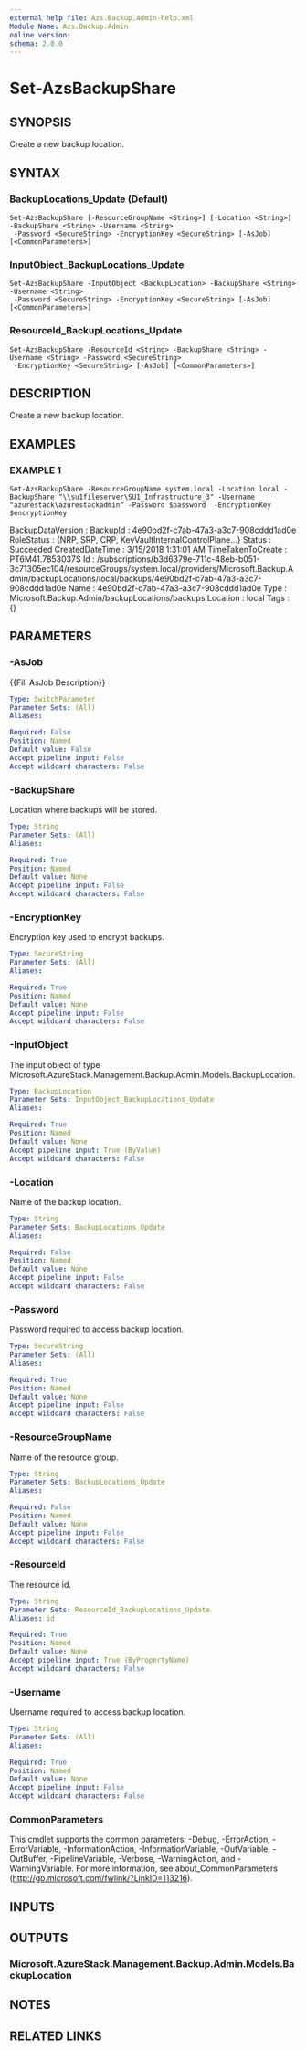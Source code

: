 ```yaml
---
external help file: Azs.Backup.Admin-help.xml
Module Name: Azs.Backup.Admin
online version: 
schema: 2.0.0
---
```


# Set-AzsBackupShare

## SYNOPSIS
Create a new backup location.

## SYNTAX

### BackupLocations_Update (Default)
```
Set-AzsBackupShare [-ResourceGroupName <String>] [-Location <String>] -BackupShare <String> -Username <String>
 -Password <SecureString> -EncryptionKey <SecureString> [-AsJob] [<CommonParameters>]
```

### InputObject_BackupLocations_Update
```
Set-AzsBackupShare -InputObject <BackupLocation> -BackupShare <String> -Username <String>
 -Password <SecureString> -EncryptionKey <SecureString> [-AsJob] [<CommonParameters>]
```

### ResourceId_BackupLocations_Update
```
Set-AzsBackupShare -ResourceId <String> -BackupShare <String> -Username <String> -Password <SecureString>
 -EncryptionKey <SecureString> [-AsJob] [<CommonParameters>]
```

## DESCRIPTION
Create a new backup location.

## EXAMPLES

### EXAMPLE 1
```
Set-AzsBackupShare -ResourceGroupName system.local -Location local -BackupShare "\\su1fileserver\SU1_Infrastructure_3" -Username "azurestack\azurestackadmin" -Password $password  -EncryptionKey $encryptionKey
```

BackupDataVersion :
BackupId          : 4e90bd2f-c7ab-47a3-a3c7-908cddd1ad0e
RoleStatus        : {NRP, SRP, CRP, KeyVaultInternalControlPlane...}
Status            : Succeeded
CreatedDateTime   : 3/15/2018 1:31:01 AM
TimeTakenToCreate : PT6M41.7853037S
Id                : /subscriptions/b3d6379e-711c-48eb-b051-3c71305ec104/resourceGroups/system.local/providers/Microsoft.Backup.Admin/backupLocations/local/backups/4e90bd2f-c7ab-47a3-a3c7-908cddd1ad0e
Name              : 4e90bd2f-c7ab-47a3-a3c7-908cddd1ad0e
Type              : Microsoft.Backup.Admin/backupLocations/backups
Location          : local
Tags              : {}

## PARAMETERS

### -AsJob
{{Fill AsJob Description}}

```yaml
Type: SwitchParameter
Parameter Sets: (All)
Aliases: 

Required: False
Position: Named
Default value: False
Accept pipeline input: False
Accept wildcard characters: False
```

### -BackupShare
Location where backups will be stored.

```yaml
Type: String
Parameter Sets: (All)
Aliases: 

Required: True
Position: Named
Default value: None
Accept pipeline input: False
Accept wildcard characters: False
```

### -EncryptionKey
Encryption key used to encrypt backups.

```yaml
Type: SecureString
Parameter Sets: (All)
Aliases: 

Required: True
Position: Named
Default value: None
Accept pipeline input: False
Accept wildcard characters: False
```

### -InputObject
The input object of type Microsoft.AzureStack.Management.Backup.Admin.Models.BackupLocation.

```yaml
Type: BackupLocation
Parameter Sets: InputObject_BackupLocations_Update
Aliases: 

Required: True
Position: Named
Default value: None
Accept pipeline input: True (ByValue)
Accept wildcard characters: False
```

### -Location
Name of the backup location.

```yaml
Type: String
Parameter Sets: BackupLocations_Update
Aliases: 

Required: False
Position: Named
Default value: None
Accept pipeline input: False
Accept wildcard characters: False
```

### -Password
Password required to access backup location.

```yaml
Type: SecureString
Parameter Sets: (All)
Aliases: 

Required: True
Position: Named
Default value: None
Accept pipeline input: False
Accept wildcard characters: False
```

### -ResourceGroupName
Name of the resource group.

```yaml
Type: String
Parameter Sets: BackupLocations_Update
Aliases: 

Required: False
Position: Named
Default value: None
Accept pipeline input: False
Accept wildcard characters: False
```

### -ResourceId
The resource id.

```yaml
Type: String
Parameter Sets: ResourceId_BackupLocations_Update
Aliases: id

Required: True
Position: Named
Default value: None
Accept pipeline input: True (ByPropertyName)
Accept wildcard characters: False
```

### -Username
Username required to access backup location.

```yaml
Type: String
Parameter Sets: (All)
Aliases: 

Required: True
Position: Named
Default value: None
Accept pipeline input: False
Accept wildcard characters: False
```

### CommonParameters
This cmdlet supports the common parameters: -Debug, -ErrorAction, -ErrorVariable, -InformationAction, -InformationVariable, -OutVariable, -OutBuffer, -PipelineVariable, -Verbose, -WarningAction, and -WarningVariable. For more information, see about_CommonParameters (http://go.microsoft.com/fwlink/?LinkID=113216).

## INPUTS

## OUTPUTS

### Microsoft.AzureStack.Management.Backup.Admin.Models.BackupLocation

## NOTES

## RELATED LINKS

